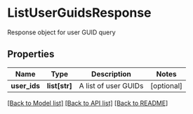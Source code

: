 # ListUserGuidsResponse

Response object for user GUID query
## Properties
Name | Type | Description | Notes
------------ | ------------- | ------------- | -------------
**user_ids** | **list[str]** | A list of user GUIDs | [optional] 

[[Back to Model list]](../README.md#documentation-for-models) [[Back to API list]](../README.md#documentation-for-api-endpoints) [[Back to README]](../README.md)


